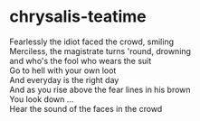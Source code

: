 # chrysalis-teatime

Fearlessly the idiot faced the crowd, smiling <BR>
Merciless, the magistrate turns 'round, drowning <BR>
and who's the fool who wears the suit <BR>
Go to hell with your own loot  <BR>
And everyday is the right day <BR>
And as you rise above the fear lines in his brown <BR>
You look down ...<BR>
Hear the sound of the faces in the crowd
